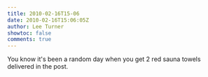 ```yaml
---
title: 2010-02-16T15-06
date: 2010-02-16T15:06:05Z
author: Lee Turner
showtoc: false
comments: true
---
```


You know it's been a random day when you get 2 red sauna towels delivered in the post.

